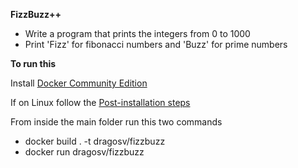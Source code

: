 **FizzBuzz++**
- Write a program that prints the integers from 0 to 1000 
- Print 'Fizz' for fibonacci numbers and 'Buzz' for prime numbers

**To run this**

Install [Docker Community Edition](https://www.docker.com/community-edition)

If on Linux follow the [Post-installation steps](https://docs.docker.com/engine/installation/linux/linux-postinstall/)

From inside the main folder run this two commands
- docker build . -t dragosv/fizzbuzz
- docker run dragosv/fizzbuzz